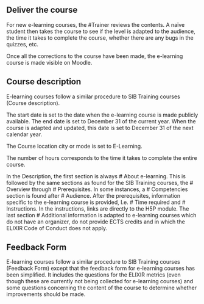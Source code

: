 


## Deliver the course 

For new e-learning courses, the #Trainer reviews the contents. A naïve student then takes the course to see if the level is adapted to the audience, the time it takes to complete the course, whether there are any bugs in the quizzes, etc. 

 

Once all the corrections to the course have been made, the e-learning course is made visible on Moodle. 

## Course description 

E-learning courses follow a similar procedure to SIB Training courses (Course description). 

 

The start date is set to the date when the e-learning course is made publicly available. The end date is set to December 31 of the current year. When the course is adapted and updated, this date is set to December 31 of the next calendar year. 

 

The Course location city or mode is set to E-Learning. 

 

The number of hours corresponds to the time it takes to complete the entire course. 

 

In the Description, the first section is always # About e-learning. This is followed by the same sections as found for the SIB Training courses, the # Overview through # Prerequisites. In some instances, a # Competencies section is found after # Audience. After the prerequisites, information specific to the e-learning course is provided, I.e. # Time required and # Instructions. In the instructions, links are directly to the H5P module. The last section #  Additional information is adapted to e-learning courses which do not have an organizer, do not provide ECTS credits and in which the ELIXIR Code of Conduct does not apply. 

 

 

## Feedback Form 


E-learning courses follow a similar procedure to SIB Training courses (Feedback Form) except that the feedback form for e-learning courses has been simplified. It includes the questions for the ELIXIR metrics (even though these are currently not being collected for e-learning courses) and some questions concerning the content of the course to determine whether improvements should be made. 